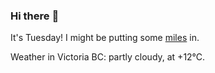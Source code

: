 ### Hi there :wave:

It's Tuesday! I might be putting some [miles](https://www.strava.com/athletes/889963) in.

Weather in Victoria BC: partly cloudy, at +12°C.
